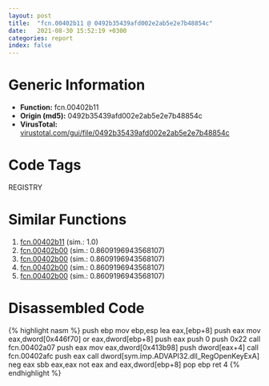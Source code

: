 ```yaml
---
layout: post
title:  "fcn.00402b11 @ 0492b35439afd002e2ab5e2e7b48854c"
date:   2021-08-30 15:52:19 +0300
categories: report
index: false
---
```


# Generic Information
- **Function:** fcn.00402b11
- **Origin (md5):** 0492b35439afd002e2ab5e2e7b48854c
- **VirusTotal:** [virustotal.com/gui/file/0492b35439afd002e2ab5e2e7b48854c][virustotal_ref]

# Code Tags
<span class="tag" id="REGISTRY">REGISTRY</span>


# Similar Functions

1. [fcn.00402b11][similar_1_ref] (sim.: 1.0)
2. [fcn.00402b00][similar_2_ref] (sim.: 0.8609196943568107)
3. [fcn.00402b00][similar_3_ref] (sim.: 0.8609196943568107)
4. [fcn.00402b00][similar_4_ref] (sim.: 0.8609196943568107)
5. [fcn.00402b00][similar_5_ref] (sim.: 0.8609196943568107)


# Disassembled Code

{% highlight nasm %}
push ebp
mov ebp,esp
lea eax,[ebp+8]
push eax
mov eax,dword[0x446f70]
or eax,dword[ebp+8]
push eax
push 0
push 0x22
call fcn.00402a07
push eax
mov eax,dword[0x413b98]
push dword[eax+4]
call fcn.00402afc
push eax
call dword[sym.imp.ADVAPI32.dll_RegOpenKeyExA]
neg eax
sbb eax,eax
not eax
and eax,dword[ebp+8]
pop ebp
ret 4
{% endhighlight %}


[similar_1_ref]: /report/fcn.00402b11@0c82eefbb8a4714538e49f74fe0058a6
[similar_2_ref]: /report/fcn.00402b00@492187f692d233fb75807fcb5c6b4077
[similar_3_ref]: /report/fcn.00402b00@8cfdb0713f3b8f9b0a5ef775f40cf182
[similar_4_ref]: /report/fcn.00402b00@adc8398896272106c03ddbc6fd147960
[similar_5_ref]: /report/fcn.00402b00@4496320cb4a97972466a329cbf1e4905
[virustotal_ref]: https://www.virustotal.com/gui/file/0492b35439afd002e2ab5e2e7b48854c